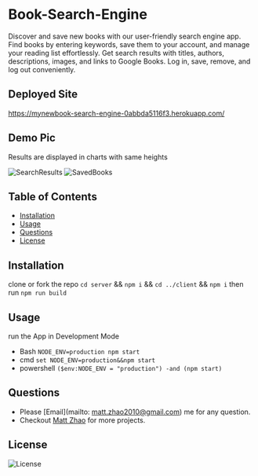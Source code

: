 # Book-Search-Engine

Discover and save new books with our user-friendly search engine app. Find books by entering keywords, save them to your account, and manage your reading list effortlessly. Get search results with titles, authors, descriptions, images, and links to Google Books. Log in, save, remove, and log out conveniently.

## Deployed Site

https://mynewbook-search-engine-0abbda5116f3.herokuapp.com/

## Demo Pic

Results are displayed in charts with same heights

![SearchResults](https://github.com/unbmattzhao/Book-Search-Engine/assets/46049501/1fb660ee-5c81-40c2-9387-2842b9503250)
![SavedBooks](https://github.com/unbmattzhao/Book-Search-Engine/assets/46049501/1251454a-9bba-4add-90cb-870c27a2903a)

## Table of Contents

- [Installation](#installation)
- [Usage](#usage)
- [Questions](#questions)
- [License](#license)

## Installation

clone or fork the repo
`cd server` && `npm i` && `cd ../client` && `npm i`
then run `npm run build`

## Usage

run the App in Development Mode

- Bash `NODE_ENV=production npm start`
- cmd `set NODE_ENV=production&&npm start`
- powershell `($env:NODE_ENV = "production") -and (npm start)`

## Questions

- Please [Email](mailto: matt.zhao2010@gmail.com) me for any question.
- Checkout [Matt Zhao](https://github.com/unbmattzhao) for more projects.

## License

![License](https://img.shields.io/badge/license-MIT-blue.svg)
